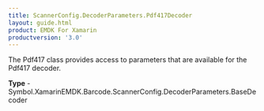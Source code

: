 ```yaml
---
title: ScannerConfig.DecoderParameters.Pdf417Decoder
layout: guide.html 
product: EMDK For Xamarin 
productversion: '3.0' 
---
```

The Pdf417 class provides access to parameters that are available for the Pdf417 decoder.

**Type** - Symbol.XamarinEMDK.Barcode.ScannerConfig.DecoderParameters.BaseDecoder



